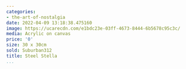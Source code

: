 ```yaml
---
categories:
- the-art-of-nostalgia
date: 2022-04-09 13:18:38.475160
image: https://ucarecdn.com/e1bdc23e-03ff-4673-8444-6b5678c95c3c/
media: Acrylic on canvas
price: '0'
size: 30 x 30cm
sold: Suburban312
title: Steel Stella
...
```

